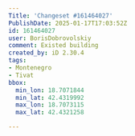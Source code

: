 ```yaml
---
Title: 'Changeset #161464027'
PublishDate: 2025-01-17T17:03:52Z
id: 161464027
user: BorisDobrovolskiy
comment: Existed building
created_by: iD 2.30.4
tags:
- Montenegro
- Tivat
bbox:
  min_lon: 18.7071844
  min_lat: 42.4319992
  max_lon: 18.7073115
  max_lat: 42.4321258

---
```

